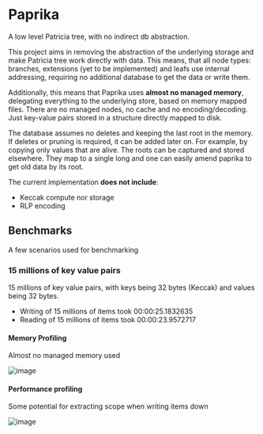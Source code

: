 # Paprika

A low level Patricia tree, with no indirect db abstraction. 

This project aims in removing the abstraction of the underlying storage and make Patricia tree work directly with data. This means, that all node types: branches, extensions (yet to be implemented) and leafs use internal addressing, requiring no additional database to get the data or write them.

Additionally, this means that Paprika uses **almost no managed memory**, delegating everything to the underlying store, based on memory mapped files. There are no managed nodes, no cache and no encoding/decoding. Just key-value pairs stored in a structure directly mapped to disk. 

The database assumes no deletes and keeping the last root in the memory. If deletes or pruning is required, it can be added later on. For example, by copying only values that are alive. The roots can be captured and stored elsewhere. They map to a single long and one can easily amend paprika to get old data by its root.

The current implementation **does not include**:

- Keccak compute nor storage
- RLP encoding

## Benchmarks

A few scenarios used for benchmarking

### 15 millions of key value pairs

15 millions of key value pairs, with keys being 32 bytes (Keccak) and values being 32 bytes.

- Writing of 15 millions of items took 00:00:25.1832635
- Reading of 15 millions of items took 00:00:23.9572717

#### Memory Profiling

Almost no managed memory used

![image](https://user-images.githubusercontent.com/519707/204166299-81c05582-7e0d-4401-b2cf-91a3c1b7153b.png)

#### Performance profiling

Some potential for extracting scope when writing items down

![image](https://user-images.githubusercontent.com/519707/204166363-afe54fec-d772-49ff-9d63-0bf7571b4294.png)

